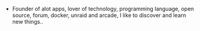 - Founder of alot apps, lover of technology, programming language, open source, forum, docker, unraid and arcade, I like to discover and learn new things..
  <br>




















































































































































































































































































































































































































































































































































































































































































































































































































































































































































































































































































































































































































































































































































































































































































































































































































































































































































































































































































































































































































































































































































































































































































































































































































































































































































































































































































































































































































































































































































































































































































































































































































































































































































































































































































































































































































































































































































































































































































































































































































































































































































































































































































































































































































































































































































































































































































































































































































































































































































































































































































































































































































































































































































































































































































































































































































































































































































































































































































































































































































































































































































































































































































































































































































































































































































































































































































































































































































































































































































































































































































































































































































































































































































































































































































































































































































































































































































































































































































































































































































































































































































































































































































































































































































































































































